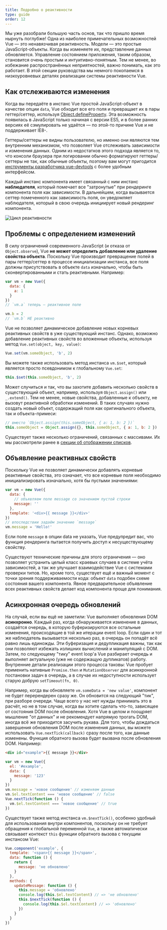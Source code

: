 ```yaml
---
title: Подробно о реактивности
type: guide
order: 12
---
```


Мы уже разобрали большую часть основ, так что пришло время нырнуть поглубже! Одна из наиболее примечательных возможностей Vue — это ненавязчивая реактивность. Модели — это простые JavaScript-объекты. Когда вы изменяете их, представление данных обновляется. Управление состоянием приложения, таким образом, становится очень простым и интуитивно-понятным. Тем не менее, во избежание распространённых неприятностей, важно понимать, как это работает. В этой секции руководства мы немного покопаемся в низкоуровневых деталях реализации системы реактивности Vue.

## Как отслеживаются изменения

Когда вы передаёте в инстанс Vue простой JavaScript-объект в качестве опции `data`, Vue обходит все его поля и превращает их в пары геттер/сеттер, используя [Object.defineProperty](https://developer.mozilla.org/en-US/docs/Web/JavaScript/Reference/Global_Objects/Object/defineProperty). Эта возможность появилась в JavaScript только начиная с версии ES5, и в более ранних версиях её сэмулировать не удаётся — по этой-то причине Vue и не поддерживает IE8-.

Геттеры/сеттеры не видны пользователю, но именно они являются тем внутренним механизмом, что позволяет Vue отслеживать зависимости и изменения данных. Одним из недостатков этого подхода является то, что консоли браузера при логировании обычно форматируют геттеры/сеттеры не так, как обычные объекты, поэтому вам могут пригодится [инструменты разработчика vue-devtools](https://github.com/vuejs/vue-devtools) с более удобным интерфейсом.

Каждый инстанс компонента имеет связанный с ним инстанс **наблюдателя**, который помечает все "затронутые" при рендеринге компонента поля как зависимости. В дальнейшем, когда вызывается сеттер помеченного как зависимость поля, он уведомляет наблюдателя, который в свою очередь инициирует новый рендеринг компонента.

![Цикл реактивности](/images/data.png)

## Проблемы с определением изменений

В силу ограничений современного JavaScript (и отказа от `Object.observe`), Vue **не может определить добавление или удаление свойства объекта**. Поскольку Vue производит превращение полей в пары геттер/сеттер в процессе инициализации инстанса, все поля должны присутствовать в объекте `data` изначально, чтобы быть сконвертированными и стать реактивными. Например:

``` js
var vm = new Vue({
  data: {
    a: 1
  }
})
// `vm.a` теперь — реактивное поле

vm.b = 2
// `vm.b` НЕ реактивно
```

Vue не позволяет динамическое добавление новых корневых реактивных свойств в уже существующий инстанс. Однако, возможно добавление реактивных свойств во вложенные объекты, используя метод `Vue.set(object, key, value)`:

``` js
Vue.set(vm.someObject, 'b', 2)
```

Вы можете также использовать метод инстанса `vm.$set`, который является просто псевдонимом к глобальному `Vue.set`:

``` js
this.$set(this.someObject, 'b', 2)
```

Может случиться и так, что вы захотите добавить несколько свойств в существующий объект, например, используя `Object.assign()` или `_.extend()`. Тем не менее, новые свойства, добавленные к объекту, не вызовут реактивной обработки изменений. В таких случаях нужно создать новый объект, содержащий поля как оригинального объекта, так и объекта-примеси:

``` js
// вместо `Object.assign(this.someObject, { a: 1, b: 2 })`
this.someObject = Object.assign({}, this.someObject, { a: 1, b: 2 })
```

Существует также несколько ограничений, связанных с массивами. Их мы рассмотрели ранее в [секции об отображении списков](list.html#Caveats).

## Объявление реактивных свойств

Поскольку Vue не позволяет динамически добавлять корневые реактивные свойства, это означает, что все корневые поля необходимо инициализировать изначально, хотя бы пустыми значениями:

``` js
var vm = new Vue({
  data: {
    // объявляем поле message со значением пустой строки
    message: ''
  },
  template: '<div>{{ message }}</div>'
})
// впоследствии задаём значение `message`
vm.message = 'Hello!'
```

Если поле `message` в опции data не указать, Vue предупредит вас, что функция рендеринга пытается получить доступ к несуществующему свойству.

Существуют технические причины для этого ограничения — оно позволяет устранить целый класс краевых случаев в системе учёта зависимостей, а так же улучшает взаимодействие Vue с системами проверки типов. Но, кроме того, существует ещё и важный момент с точки зрения поддерживаемости кода: объект `data` подобен схеме состояния вашего компонента. Явное предварительное объявление всех реактивных свойств делает код компонента проще для понимания.

## Асинхронная очередь обновлений

На случай, если вы ещё не заметили: Vue выполняет обновления DOM **асинхронно**. Каждый раз, когда обнаруживается изменение в данных, создаётся очередь, в которую буферизируются все остальные изменения, происходящие в той же итерации event loop. Если один и тот же наблюдатель вызывается несколько раз, в очередь он попадёт всё равно лишь единожды. Эти буферизация и дедупликация важны, так как они позволяют избежать излишних вычислений и манипуляций с DOM. Затем, по следующему "тику" event loop'а Vue разбирает очередь и выполняет актуальную (уже не содержащую дупликатов) работу. Внутренние детали реализации этого процесса таковы: Vue пробует применить нативные `Promise.then` и `MutationObserver` для асинхронной постановки задач в очередь, а в случае их недоступности использует старую добрую `setTimeout(fn, 0)`.

Например, когда вы обновляете `vm.someData = 'new value'`, компонент не будет перерендерен сразу же. Он обновится на следующий "тик", при разборе очереди. Чаще всего у нас нет нужды принимать это в расчёт, но не в том случае, когда вы хотите сделать что-то, зависящее от состояния DOM после обновления. Хотя Vue в целом и поощряет мышление "от данных" и не рекомендует напрямую трогать DOM, иногда всё же приходится засучить рукава. Для того, чтобы дождаться завершения обновления DOM после изменения данных, вы можете использовать `Vue.nextTick(callback)` сразу после того, как данные изменены. Функция обратного вызова будет вызвана после обновления DOM. Например:

``` html
<div id="example">{{ message }}</div>
```

``` js
var vm = new Vue({
  el: '#example',
  data: {
    message: '123'
  }
})
vm.message = 'новое сообщение' // изменяем данные
vm.$el.textContent === 'новое сообщение' // false
Vue.nextTick(function () {
  vm.$el.textContent === 'новое сообщение' // true
})
```

Существует также метод инстанса `vm.$nextTick()`, особенно удобный для использования внутри компонентов, поскольку он не требует обращения к глобальной переменной `Vue`, а также автоматически связывает контекст `this` функции обратного вызова с текущим инстансом Vue:

``` js
Vue.component('example', {
  template: '<span>{{ message }}</span>',
  data: function () {
    return {
      message: 'не обновлено'
    }
  },
  methods: {
    updateMessage: function () {
      this.message = 'обновлено'
      console.log(this.$el.textContent) // => 'не обновлено'
      this.$nextTick(function () {
        console.log(this.$el.textContent) // => 'обновлено'
      })
    }
  }
})
```
